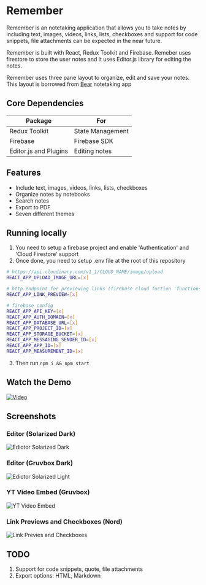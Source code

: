 # Remember

Remember is an notetaking application that allows you to take notes by including text, images, videos, links, lists, checkboxes and support for code snippets, file attachments can be expected in the near future.

Remember is built with React, Redux Toolkit and Firebase. Remeber uses firestore to store the user notes and it uses Editor.js library for editing the notes.

Remember uses three pane layout to organize, edit and save your notes. This layout is borrowed from [Bear](https://bear.app) notetaking app

## Core Dependencies

| Package               | For              |
| --------------------- | ---------------- |
| Redux Toolkit         | State Management |
| Firebase              | Firebase SDK     |
| Editor.js and Plugins | Editing notes    |

## Features

- Include text, images, videos, links, lists, checkboxes
- Organize notes by notebooks
- Search notes
- Export to PDF
- Seven different themes

## Running locally

1. You need to setup a firebase project and enable 'Authentication' and 'Cloud Firestore' support
2. Once done, you need to setup .env file at the root of this repository

```bash
# https://api.cloudinary.com/v1_1/CLOUD_NAME/image/upload
REACT_APP_UPLOAD_IMAGE_URL=[x]

# http endpoint for previewing links (firebase cloud fuction 'functions/index.js')
REACT_APP_LINK_PREVIEW=[x]

# firebase config
REACT_APP_API_KEY=[x]
REACT_APP_AUTH_DOMAIN=[x]
REACT_APP_DATABASE_URL=[x]
REACT_APP_PROJECT_ID=[x]
REACT_APP_STORAGE_BUCKET=[x]
REACT_APP_MESSAGING_SENDER_ID=[x]
REACT_APP_APP_ID=[x]
REACT_APP_MEASUREMENT_ID=[x]
```

3. Then run <code>npm i && npm start</code>

## Watch the Demo

[![Video](screenshots/editor_dark.png)](https://www.youtube.com/watch?v=LOxviFtsTOU "Remember Demo")

## Screenshots

### Editor (Solarized Dark)

![Ediotor Solarized Dark](screenshots/editor_dark.png)

### Editor (Gruvbox Dark)

![Ediotor Solarized Light](screenshots/editor_light.png)

### YT Video Embed (Gruvbox)

![YT Video Embed](screenshots/video_embed.png)

### Link Previews and Checkboxes (Nord)

![Link Previes and Checkboxes](screenshots/link_previews_checkboxes.png)

## TODO

1. Support for code snippets, quote, file attachments
2. Export options: HTML, Markdown

